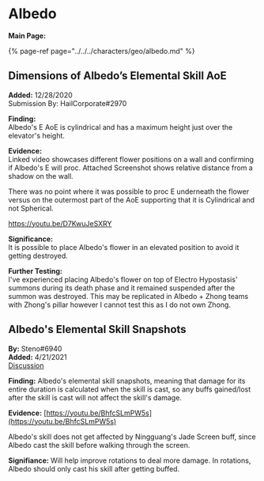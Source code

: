 # Albedo

**Main Page:**

{% page-ref page="../../../characters/geo/albedo.md" %}

## Dimensions of Albedo’s Elemental Skill AoE

**Added:** 12/28/2020  
Submission By: HailCorporate\#2970

**Finding:**  
Albedo's E AoE is cylindrical and has a maximum height just over the elevator's height.

**Evidence:**  
Linked video showcases different flower positions on a wall and confirming if Albedo's E will proc. Attached Screenshot shows relative distance from a shadow on the wall.

There was no point where it was possible to proc E underneath the flower versus on the outermost part of the AoE supporting that it is Cylindrical and not Spherical.

[https://youtu.be/D7KwuJeSXRY ](https://youtu.be/D7KwuJeSXRY%20)

**Significance:**  
It is possible to place Albedo's flower in an elevated position to avoid it getting destroyed.

**Further Testing:**  
I've experienced placing Albedo's flower on top of Electro Hypostasis' summons during its death phase and it remained suspended after the summon was destroyed. This may be replicated in Albedo + Zhong teams with Zhong's pillar however I cannot test this as I do not own Zhong.

## Albedo's Elemental Skill Snapshots

**By:** Steno\#6940  
**Added:** 4/21/2021  
[Discussion](https://tickettool.xyz/direct?url=https://cdn.discordapp.com/attachments/834274373493456976/834662830120239115/transcript-albedo-e-snapshot.html)

**Finding:** Albedo's elemental skill snapshots, meaning that damage for its entire duration is calculated when the skill is cast, so any buffs gained/lost after the skill is cast will not affect the skill's damage.

**Evidence:** [https://youtu.be/BhfcSLmPW5s](https://youtu.be/BhfcSLmPW5s)

Albedo's skill does not get affected by Ningguang's Jade Screen buff, since Albedo cast the skill before walking through the screen.

**Signifiance:** Will help improve rotations to deal more damage. In rotations, Albedo should only cast his skill after getting buffed.

